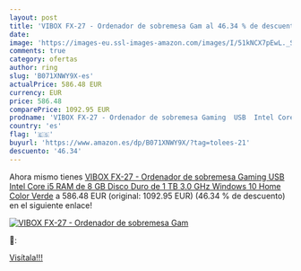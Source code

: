 ```yaml
---
layout: post
title: 'VIBOX FX-27 - Ordenador de sobremesa Gam al 46.34 % de descuento'
date: 
image: 'https://images-eu.ssl-images-amazon.com/images/I/51kNCX7pEwL._SL200_.jpg'
comments: true
category: ofertas
author: ring
slug: 'B071XNWY9X-es'
actualPrice: 586.48 EUR
currency: EUR
price: 586.48
comparePrice: 1092.95 EUR
prodname: 'VIBOX FX-27 - Ordenador de sobremesa Gaming  USB  Intel Core i5  RAM de 8 GB  Disco Duro de 1 TB  3.0 GHz  Windows 10 Home  Color Verde'
country: 'es'
flag: '🇪🇸'
buyurl: 'https://www.amazon.es/dp/B071XNWY9X/?tag=tolees-21'
descuento: '46.34'
---
```


Ahora mismo tienes [VIBOX FX-27 - Ordenador de sobremesa Gaming  USB  Intel Core i5  RAM de 8 GB  Disco Duro de 1 TB  3.0 GHz  Windows 10 Home  Color Verde](https://www.amazon.es/dp/B071XNWY9X/?tag=tolees-21) a 586.48 EUR (original: 1092.95 EUR) (46.34 %  de descuento) en el siguiente enlace!

[![VIBOX FX-27 - Ordenador de sobremesa Gam](https://images-eu.ssl-images-amazon.com/images/I/51kNCX7pEwL._SL200_.jpg)](https://www.amazon.es/dp/B071XNWY9X/?tag=tolees-21)

🔎:


[Visítala!!!](https://www.amazon.es/dp/B071XNWY9X/?tag=tolees-21)
